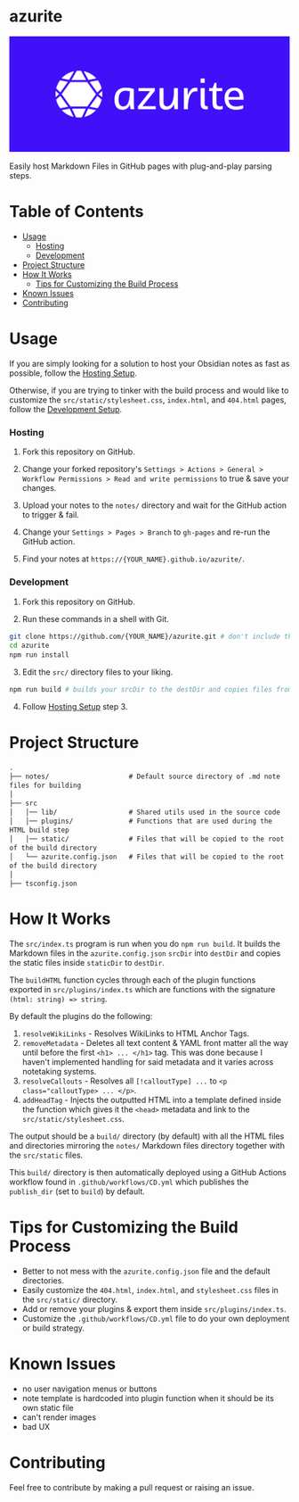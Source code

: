 # azurite

![](./assets/cover.png)

Easily host Markdown Files in GitHub pages with plug-and-play parsing steps.

# Table of Contents

- [Usage](https://github.com/Luzefiru/azurite/tree/main#usage)
  - [Hosting](https://github.com/Luzefiru/azurite/tree/main#hosting)
  - [Development](https://github.com/Luzefiru/azurite/tree/main#hosting)
- [Project Structure](https://github.com/Luzefiru/azurite/tree/main#project-structure)
- [How It Works](https://github.com/Luzefiru/azurite/tree/main#how-it-works)
  - [Tips for Customizing the Build Process](https://github.com/Luzefiru/azurite/tree/main#tips-for-customizing-the-build-process)
- [Known Issues](https://github.com/Luzefiru/azurite/tree/main#known-issues)
- [Contributing](https://github.com/Luzefiru/azurite/tree/main#contributing)

# Usage

If you are simply looking for a solution to host your Obsidian notes as fast as possible, follow the [Hosting Setup](https://github.com/Luzefiru/azurite/tree/main#hosting).

Otherwise, if you are trying to tinker with the build process and would like to customize the `src/static/stylesheet.css`, `index.html`, and `404.html` pages, follow the [Development Setup](https://github.com/Luzefiru/azurite/tree/main#development).

### Hosting

1. Fork this repository on GitHub.

2. Change your forked repository's `Settings > Actions > General > Workflow Permissions > Read and write permissions` to true & save your changes.

3. Upload your notes to the `notes/` directory and wait for the GitHub action to trigger & fail.

4. Change your `Settings > Pages > Branch` to `gh-pages` and re-run the GitHub action.

5. Find your notes at `https://{YOUR_NAME}.github.io/azurite/`.

### Development

1. Fork this repository on GitHub.

2. Run these commands in a shell with Git.

```bash
git clone https://github.com/{YOUR_NAME}/azurite.git # don't include the { } characters
cd azurite
npm run install
```

3. Edit the `src/` directory files to your liking.

```bash
npm run build # builds your srcDir to the destDir and copies files from staticDir
```

4. Follow [Hosting Setup](https://github.com/Luzefiru/azurite/tree/main#hosting) step 3.

# Project Structure

```
.
├── notes/                    # Default source directory of .md note files for building
│
├── src
│   │── lib/                  # Shared utils used in the source code
│   │── plugins/              # Functions that are used during the HTML build step
│   │── static/               # Files that will be copied to the root of the build directory
│   └── azurite.config.json   # Files that will be copied to the root of the build directory
│
├── tsconfig.json
```

# How It Works

The `src/index.ts` program is run when you do `npm run build`. It builds the Markdown files in the `azurite.config.json` `srcDir` into `destDir` and copies the static files inside `staticDir` to `destDir`.

The `buildHTML` function cycles through each of the plugin functions exported in `src/plugins/index.ts` which are functions with the signature `(html: string) => string`.

By default the plugins do the following:

1. `resolveWikiLinks` - Resolves WikiLinks to HTML Anchor Tags.
2. `removeMetadata` - Deletes all text content & YAML front matter all the way until before the first `<h1> ... </h1>` tag. This was done because I haven't implemented handling for said metadata and it varies across notetaking systems.
3. `resolveCallouts` - Resolves all `[!calloutType] ...` to `<p class="calloutType> ... </p>`.
4. `addHeadTag` - Injects the outputted HTML into a template defined inside the function which gives it the `<head>` metadata and link to the `src/static/stylesheet.css`.

The output should be a `build/` directory (by default) with all the HTML files and directories mirroring the `notes/` Markdown files directory together with the `src/static` files.

This `build/` directory is then automatically deployed using a GitHub Actions workflow found in `.github/workflows/CD.yml` which publishes the `publish_dir` (set to `build`) by default.

# Tips for Customizing the Build Process

- Better to not mess with the `azurite.config.json` file and the default directories.
- Easily customize the `404.html`, `index.html`, and `stylesheet.css` files in the `src/static/` directory.
- Add or remove your plugins & export them inside `src/plugins/index.ts`.
- Customize the `.github/workflows/CD.yml` file to do your own deployment or build strategy.

# Known Issues

- no user navigation menus or buttons
- note template is hardcoded into plugin function when it should be its own static file
- can't render images
- bad UX

# Contributing

Feel free to contribute by making a pull request or raising an issue.
